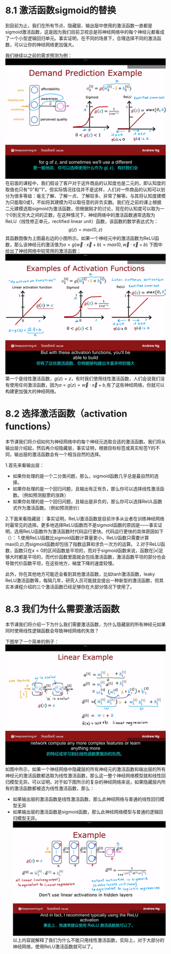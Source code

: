 # 8.1 激活函数sigmoid的替换
到目前为止，我们在所有节点、隐藏层、输出层中使用的激活函数一直都是sigmoid激活函数，这是因为我们目前卫视总是将神经网络中的每个神经元都看成了一个小型逻辑回归单元。事实证明，在不同的场景下，合理选择不同的激活函数，可以让你的神经网络更加强大。

我们继续以之前的需求预测为例：
![alt text](cf64493d2c7fc29c0da537b3388a079.png)
在前面的课程中，我们假设了客户对于这件商品的认知度也是二元的，即认知度的取值也只有"0"和"1"。但实际情况往往并不是这样，人们对一件商品的认知可以划分为很多等级：毫无了解、了解一点、了解较多、非常了解等。与其将认知度建模为只能取0或1，不如将其建模为可以取任意的非负实数。我们在之前的课上根据二元建模选取sigmoid为激活函数，但根据刚才的讨论，现在的认知度可以取为一个0到无穷大之间的正数，在这种情况下，神经网络中的激活函数通常选取为ReLU（线性修正单元，rectified linear unit）函数，该函数的数学表达式为：
$$
g(z)=max(0,z)
$$
其函数图像为上图最右边的小图所示。如果一个神经元中的激活函数为ReLU函数，那么该神经元的激活值为$a=g(\vec{w} \cdot \vec{x}+b)=max(0,\vec{w} \cdot \vec{x}+b)$
下图中给出了神经网络中较常用的激活函数：
![alt text](bb1f93354c6ffaf9f6550d77f244513.png)
第一个是线性激活函数，$g(z)=z$，有时我们使用线性激活函数，人们会说我们没有使用任何激活函数，因为$a=g(z)=\vec{w} \cdot \vec{x}+b$,有了这些神经网络，你就可以构建更加强大的神经网络。

# 8.2 选择激活函数（activation functions）
本节课我们将介绍如何为神经网络中的每个神经元选取合适的激活函数。我们将从输出层介绍起，然后再介绍隐藏层，事实证明，根据目标标签或真实标签Y的不同，输出层的激活函数会有一个相当自然的选择。

1.首先来看输出层：
- 如果你处理的是一个二分类问题，那么，sigmoid函数几乎总是最自然的选择。
- 如果你处理的是一个回归问题，且输出有正有负，那么你可以选择线性激活函数。（例如预测股票的涨跌）
- 如果你处理的是一个回归问题，且输出是非负的，那么你可以选择ReUL函数式作为激活函数。（例如预测房价）

2.下面来看隐藏层：
事实证明，ReLU激活函数是目前许多从业者在训练神经网络时最常见的选择。更多地选择ReLU函数而不是sigmoid函数的原因是——事实证明，选用ReLU函数作为激活函数时代码运行更快。代码运行更快的具体原因如下（）：
1.使用ReLU函数比sigmoid函数计算量更小，ReLU函数只需要计算max(0,z),而sigmoid函数却包括了指数运算和求负一次方的运算。
2.对于ReLU函数，函数只在$x<0$的区间函数是平坦的，而对于sigmoid函数来说，函数在$|x|$足够大时都是平坦的，而代价函数里面就会包括激活函数，激活函数平坦的部分也会导致代价函数平坦，在这些地方，梯度下降的速度较慢。

此外，你在其他地方可能还会看到其他激活函数，比如tanh激活函数，leaky ReLU激活函数等，每隔几年，研究人员可能就会提出一种新型的激活函数，但其实本课程介绍的三个激活函数已经足够你在大部分情况下使用了。

# 8.3 我们为什么需要激活函数

本节课我们将介绍一下为什么我们需要激活函数，为什么隐藏层的所有神经元如果同时使用线性逻辑函数会导致神经网络的失效？

下图举了一个简单的例子：
![alt text](67ce43caa9cc1d51e4b9535aec72abb.png)
如图中所示，如果一个神经网络中隐藏层的所有神经元的激活函数和输出层的所有神经元的激活函数都选取为线性激活函数，那么这一整个神经网络模型就和线性回归模型无异。可以证明，对于如下图所示的复杂的神经网络来说，如果隐藏层内所有的激活函数都被选为线性激活函数，那么：
- 如果输出层的激活函数是线性激活函数，那么此神经网络与普通的线性回归模型无异
- 如果输出层的激活函数是sigmoid函数，那么此神经网络模型与普通的逻辑回归模型无异。
![alt text](d4c992a8850a55efee4869b197f3b9d.png)
以上内容就解释了我们为什么不能只用线性激活函数，实际上，对于大部分的神经网络，使用ReLU激活函数就可以了。